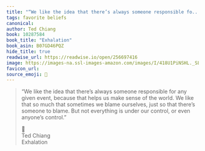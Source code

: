 ```yaml
---
title: "“We like the idea that there’s always someone responsible fo..."
tags: favorite beliefs
canonical: 
author: Ted Chiang
book: 10287584
book_title: "Exhalation"
book_asin: B07GD46PQZ
hide_title: true
readwise_url: https://readwise.io/open/256697416
image: https://images-na.ssl-images-amazon.com/images/I/418U1PiNSHL._SL200_.jpg
favicon_url: 
source_emoji: 📕
---
```


> “We like the idea that there’s always someone responsible for any given event, because that helps us make sense of the world. We like that so much that sometimes we blame ourselves, just so that there’s someone to blame. But not everything is under our control, or even anyone’s control.”
> <div class="quoteback-footer"><div class="quoteback-avatar"><span class="mini-emoji"> 📕</span></div><div class="quoteback-metadata"><div class="metadata-inner"><span style="display:none">FROM:</span><div aria-label="Ted Chiang" class="quoteback-author"> Ted Chiang</div><div aria-label="Exhalation" class="quoteback-title"> Exhalation</div></div></div></div>